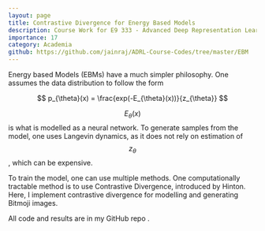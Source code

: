 ```yaml
---
layout: page
title: Contrastive Divergence for Energy Based Models
description: Course Work for E9 333 - Advanced Deep Representation Learning @ IISc (Aug - Dec 2022)
importance: 17
category: Academia
github: https://github.com/jainraj/ADRL-Course-Codes/tree/master/EBM
---
```


Energy based Models (EBMs) have a much simpler philosophy. One assumes the data distribution to follow the form 

$$ p_{\theta}(x) = \frac{exp(-E_{\theta}(x))}{z_{\theta}} $$

$$E_{\theta}(x)$$ is what is modelled as a neural network. To generate samples from the model, one uses Langevin 
dynamics, as it does not rely on estimation of $$z_{\theta}$$, which can be expensive. 

To train the model, one can use multiple methods. One computationally tractable method is to use Contrastive 
Divergence, introduced by Hinton. Here, I implement contrastive divergence for modelling and generating Bitmoji
images.

All code and results are in my GitHub repo <a href="https://github.com/jainraj/ADRL-Course-Codes/tree/master/EBM">
<i class="fab fa-github gh-icon"></i></a>.
